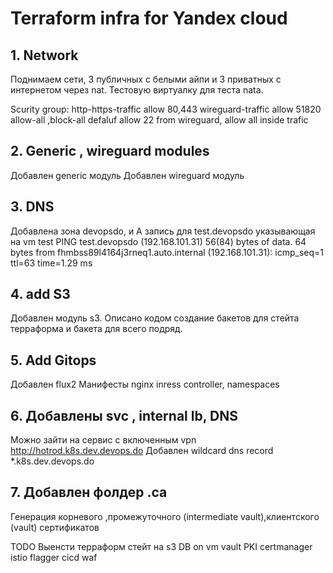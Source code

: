 # Terraform infra for Yandex cloud

## 1. Network

Поднимаем сети, 3 публичных с белыми айпи и 3 приватных с интернетом через nat.
Тестовую виртуалку для теста nata.

Scurity group:
http-https-traffic allow 80,443
wireguard-traffic allow 51820
allow-all ,block-all
defaluf allow 22 from wireguard, allow all inside trafic

## 2. Generic , wireguard modules

Добавлен generic модуль
Добавлен wireguard модуль

## 3. DNS

Добавлена зона devopsdo, и А запись для test.devopsdo указывающая на vm test 
PING test.devopsdo (192.168.101.31) 56(84) bytes of data.
64 bytes from fhmbss89l4164j3rneq1.auto.internal (192.168.101.31): icmp_seq=1 ttl=63 time=1.29 ms

## 4. add S3

Добавлен модуль s3.
Описано кодом создание бакетов для стейта терраформа и бакета для всего подряд.

## 5. Add Gitops 

Добавлен flux2 
Манифесты nginx inress controller, namespaces

## 6. Добавлены svc , internal lb, DNS 
Можно зайти на сервис с включенным vpn
http://hotrod.k8s.dev.devops.do
Добавлен wildcard dns record
*.k8s.dev.devops.do

## 7. Добавлен фолдер .ca
Генерация корневого ,промежуточного (intermediate vault),клиентского (vault) сертификатов 

TODO
Выенсти терраформ стейт на s3
DB on vm
vault 
PKI
certmanager
istio
flagger
cicd
waf
